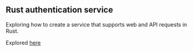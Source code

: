 Rust authentication service
----------------------------
Exploring how to create a service that supports web and API requests in Rust.

Explored [here](https://bowlsofsalt.com/web-and-api-authentication-service-in-rust/)